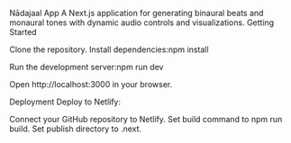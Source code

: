 Nādajaal App
A Next.js application for generating binaural beats and monaural tones with dynamic audio controls and visualizations.
Getting Started

Clone the repository.
Install dependencies:npm install


Run the development server:npm run dev


Open http://localhost:3000 in your browser.

Deployment
Deploy to Netlify:

Connect your GitHub repository to Netlify.
Set build command to npm run build.
Set publish directory to .next.

